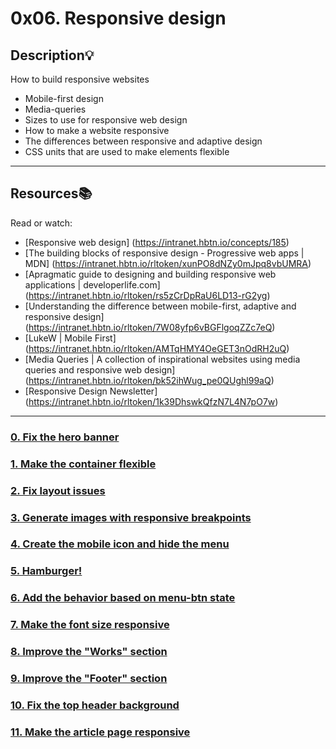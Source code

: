 # 0x06. Responsive design

## Description:bulb:
How to build responsive websites

* Mobile-first design
* Media-queries
* Sizes to use for responsive web design
* How to make a website responsive
* The differences between responsive and adaptive design
* CSS units that are used to make elements flexible

---

## Resources:books:
Read or watch:
* [Responsive web design] (https://intranet.hbtn.io/concepts/185)
* [The building blocks of responsive design - Progressive web apps | MDN] (https://intranet.hbtn.io/rltoken/xunPO8dNZy0mJpq8vbUMRA)
* [Apragmatic guide to designing and building responsive web applications | developerlife.com] (https://intranet.hbtn.io/rltoken/rs5zCrDpRaU6LD13-rG2yg)
* [Understanding the difference between mobile-first, adaptive and responsive design] (https://intranet.hbtn.io/rltoken/7W08yfp6vBGFlgoqZZc7eQ)
* [LukeW | Mobile First] (https://intranet.hbtn.io/rltoken/AMTqHMY4OeGET3nOdRH2uQ)
* [Media Queries | A collection of inspirational websites using media queries and responsive web design] (https://intranet.hbtn.io/rltoken/bk52ihWug_pe0QUghl99aQ)
* [Responsive Design Newsletter] (https://intranet.hbtn.io/rltoken/1k39DhswkQfzN7L4N7pO7w)

---

### [0. Fix the hero banner](./01-styles.css)

### [1. Make the container flexible](./02-styles.css)

### [2. Fix layout issues](./02-1-styles.css)

### [3. Generate images with responsive breakpoints](./03-index.html)

### [4. Create the mobile icon and hide the menu](./04-index.html)

### [5. Hamburger!](./05-index.html)

### [6. Add the behavior based on menu-btn state](./06-index.html)

### [7. Make the font size responsive](./07-index.html)

### [8. Improve the "Works" section](./08-index.html)

### [9. Improve the "Footer" section](./09-index.html)

### [10. Fix the top header background](./10-index.html)

### [11. Make the article page responsive](./100-article.html)

